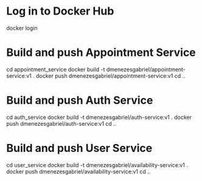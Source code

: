 # Log in to Docker Hub

docker login

# Build and push Appointment Service

cd appointment_service
docker build -t dmenezesgabriel/appointment-service:v1 .
docker push dmenezesgabriel/appointment-service:v1
cd ..

# Build and push Auth Service

cd auth_service
docker build -t dmenezesgabriel/auth-service:v1 .
docker push dmenezesgabriel/auth-service:v1
cd ..

# Build and push User Service

cd user_service
docker build -t dmenezesgabriel/availability-service:v1 .
docker push dmenezesgabriel/availability-service:v1
cd ..
